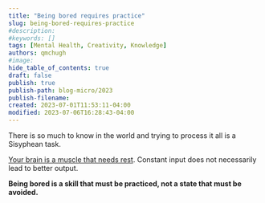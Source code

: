 ```yaml
---
title: "Being bored requires practice"
slug: being-bored-requires-practice
#description: 
#keywords: []
tags: [Mental Health, Creativity, Knowledge]
authors: qmchugh
#image: 
hide_table_of_contents: true
draft: false
publish: true
publish-path: blog-micro/2023
publish-filename: 
created: 2023-07-01T11:53:11-04:00
modified: 2023-07-06T16:28:43-04:00
---
```


There is so much to know in the world and trying to process it all is a Sisyphean task.

[Your brain is a muscle that needs rest](https://www.quinnmchugh.net/blog-micro/productivity-as-a-personal-health-initiative). Constant input does not necessarily lead to better output. 

**Being bored is a skill that must be practiced, not a state that must be avoided.**
